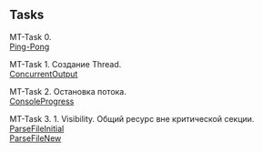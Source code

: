 Tasks
-----
MT-Task 0.  
[Ping-Pong](pingpong)

MT-Task 1. Создание Thread.  
[ConcurrentOutput](demo/ConcurrentOutput.java)
 
MT-Task 2. Остановка потока.  
[ConsoleProgress](demo/ConsoleProgress.java)

MT-Task 3.  1. Visibility. Общий ресурс вне критической секции.  
[ParseFileInitial](synchr/ParseFileInitial.java)  
[ParseFileNew](synchr/ParseFileNew.java)
